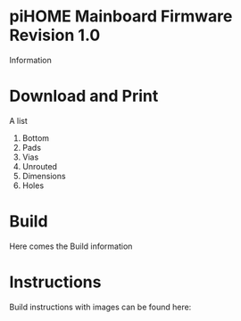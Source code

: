 # piHOME Mainboard Firmware Revision 1.0

Information

# Download and Print

A list

1. Bottom
2. Pads
3. Vias
4. Unrouted
5. Dimensions
6. Holes


# Build

Here comes the Build information

# Instructions
Build instructions with images can be found here: